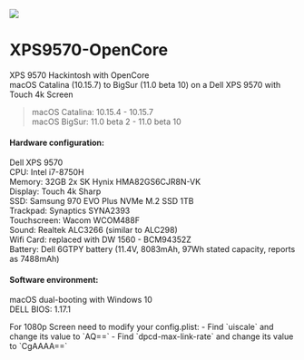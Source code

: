 ![](https://raw.githubusercontent.com/LinhNC/XPS9570-OpenCore/main/Capture.png)
<h1 class="code-line" data-line-start=0 data-line-end=1 ><a id="XPS9570OpenCore_0"></a>XPS9570-OpenCore</h1>
<p class="has-line-data" data-line-start="1" data-line-end="3">XPS 9570 Hackintosh with OpenCore<br>
macOS Catalina (10.15.7) to BigSur (11.0 beta 10) on a Dell XPS 9570 with Touch 4k Screen</p>
<blockquote>
<p class="has-line-data" data-line-start="4" data-line-end="6">macOS Catalina: 10.15.4 - 10.15.7<br>
macOS BigSur: 11.0 beta 2 - 11.0 beta 10</p>
</blockquote>

<h4 class="code-line" data-line-start=7 data-line-end=8 ><a id="Hardware_configuration_7"></a>Hardware configuration:</h4>
<p class="has-line-data" data-line-start="8" data-line-end="18">Dell XPS 9570<br>
CPU: Intel i7-8750H<br>
Memory: 32GB 2x SK Hynix HMA82GS6CJR8N-VK<br>
Display: Touch 4k Sharp<br>
SSD: Samsung 970 EVO Plus NVMe M.2 SSD 1TB<br>
Trackpad: Synaptics SYNA2393<br>
Touchscreen: Wacom WCOM488F<br>
Sound: Realtek ALC3266 (similar to ALC298)<br>
Wifi Card: replaced with DW 1560 - BCM94352Z<br>
Battery: Dell 6GTPY battery (11.4V, 8083mAh, 97Wh stated capacity, reports as 7488mAh)</p>
<h4 class="code-line" data-line-start=18 data-line-end=19 ><a id="Software_environment_18"></a>Software environment:</h4>
<p class="has-line-data" data-line-start="19" data-line-end="21">macOS dual-booting with Windows 10<br>
DELL BIOS: 1.17.1</p>
For 1080p Screen need to modify your config.plist:
- Find `uiscale` and change its value to `AQ==` 
- Find `dpcd-max-link-rate` and change its value to `CgAAAA==`


